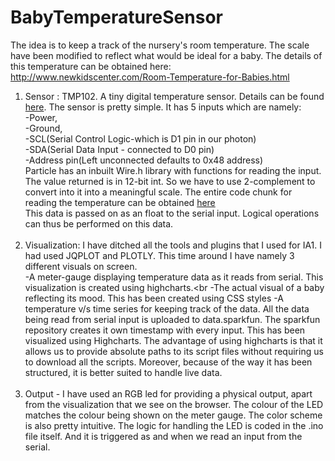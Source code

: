 # BabyTemperatureSensor
The idea is to keep a track of the nursery's room temperature. The scale have been modified to reflect what would be ideal for a baby. The details of this temperature can be obtained here:<br>
http://www.newkidscenter.com/Room-Temperature-for-Babies.html<br>

1) Sensor : TMP102. A tiny digital temperature sensor. Details can be found <a href="https://www.sparkfun.com/products/11931">here</a>.
The sensor is pretty simple. It has 5 inputs which are namely:<br>
-Power,<br>
-Ground, <br>
-SCL(Serial Control Logic-which is D1 pin in our photon)<br>
-SDA(Serial Data Input - connected to D0 pin)<br>
-Address pin(Left unconnected defaults to 0x48 address)<br>
Particle has an inbuilt Wire.h library with functions for reading the input. 
The value returned is in 12-bit int. So we have to use 2-complement to convert into it into a meaningful scale.
The entire code chunk for reading the temperature can be obtained <a href="http://bildr.org/2011/01/tmp102-arduino/">here</a><br>
This data is passed on as an float to the serial input. Logical operations can thus be performed on this data. 
<br><br>
2) Visualization: I have ditched all the tools and plugins that I used for IA1. I had used JQPLOT and PLOTLY.
This time around I have namely 3 different visuals on screen.<br>
-A meter-gauge displaying temperature data as it reads from serial. This visualization is created using highcharts.<br
-The actual visual of a baby reflecting its mood. This has been created using CSS styles
-A temperature v/s time series for keeping track of the data. All the data being read from serial input is uploaded to data.sparkfun. The sparkfun repository creates it own timestamp with every input. This has been visualized using Highcharts. The advantage of using highcharts is that it allows us to provide absolute paths to its script files without requiring us to download all the scripts. Moreover, because of the way it has been structured, it is better suited to handle live data.
<br><br>
3) Output - I have used an RGB led for providing a physical output, apart from the visualization that we see on the browser.
The colour of the LED matches the colour being shown on the meter gauge. The color scheme is also pretty intuitive.
The logic for handling the LED is coded in the .ino file itself. And it is triggered as and when we read an input from the serial.



